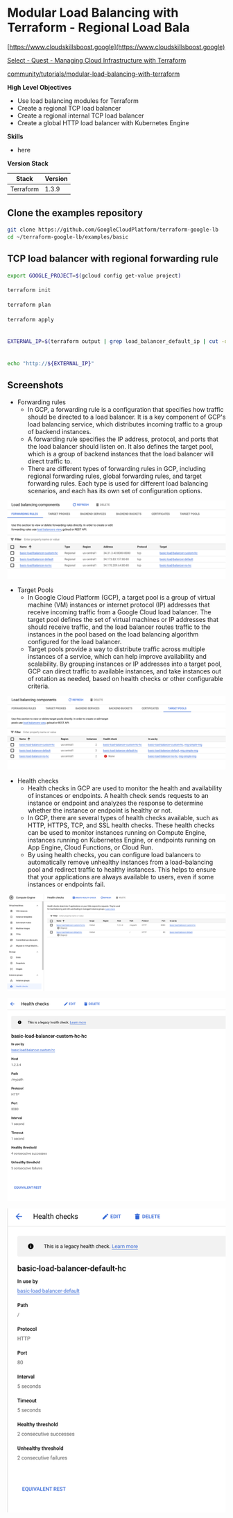 # Modular Load Balancing with Terraform - Regional Load Bala

[https://www.cloudskillsboost.google](https://www.cloudskillsboost.google)

[Select - Quest -  Managing Cloud Infrastructure with Terraform](https://www.cloudskillsboost.google/paths)

[community/tutorials/modular-load-balancing-with-terraform](https://cloud.google.com/community/tutorials/modular-load-balancing-with-terraform)

**High Level Objectives**
- Use load balancing modules for Terraform
- Create a regional TCP load balancer
- Create a regional internal TCP load balancer
- Create a global HTTP load balancer with Kubernetes Engine

**Skills**
- here

**Version Stack**

| Stack     | Version |
|-----------|---------|
| Terraform | 1.3.9   |

## Clone the examples repository

```bash
git clone https://github.com/GoogleCloudPlatform/terraform-google-lb
cd ~/terraform-google-lb/examples/basic
```


## TCP load balancer with regional forwarding rule

```bash
export GOOGLE_PROJECT=$(gcloud config get-value project)

terraform init

terraform plan

terraform apply


EXTERNAL_IP=$(terraform output | grep load_balancer_default_ip | cut -d = -f2 | xargs echo -n)


echo "http://${EXTERNAL_IP}"
```

## Screenshots

- Forwarding rules
  - In GCP, a forwarding rule is a configuration that specifies how traffic should be directed to a load balancer. 
    It is a key component of GCP's load balancing service, which distributes incoming traffic to a group of backend instances.
  - A forwarding rule specifies the IP address, protocol, and ports that the load balancer should listen on. 
    It also defines the target pool, which is a group of backend instances that the load balancer will direct traffic to. 
  - There are different types of forwarding rules in GCP, including regional forwarding rules, global forwarding rules, 
    and target forwarding rules. Each type is used for different load balancing scenarios, and each has its own set of configuration options.

![img.png](.images/forwarding-rules.png)

- Target Pools
  - In Google Cloud Platform (GCP), a target pool is a group of virtual machine (VM) instances or internet protocol (IP) addresses that receive incoming 
    traffic from a Google Cloud load balancer. The target pool defines the set of virtual machines or IP addresses that should receive traffic, and the 
    load balancer routes traffic to the instances in the pool based on the load balancing algorithm configured for the load balancer. 
  - Target pools provide a way to distribute traffic across multiple instances of a service, which can help improve availability and scalability. 
    By grouping instances or IP addresses into a target pool, GCP can direct traffic to available instances, and take instances out of rotation as needed, 
    based on health checks or other configurable criteria.

![img.png](.images/target-pools.png)

- Health checks
  - Health checks in GCP are used to monitor the health and availability of instances or endpoints. 
    A health check sends requests to an instance or endpoint and analyzes the response to determine whether the instance or endpoint is healthy or not. 
  - In GCP, there are several types of health checks available, such as HTTP, HTTPS, TCP, and SSL health checks. 
    These health checks can be used to monitor instances running on Compute Engine, instances running on Kubernetes Engine, or endpoints 
    running on App Engine, Cloud Functions, or Cloud Run. 
  - By using health checks, you can configure load balancers to automatically remove unhealthy instances from a load-balancing pool 
    and redirect traffic to healthy instances. This helps to ensure that your applications are always available to users, even 
    if some instances or endpoints fail.

![img.png](.images/health-checks.png)

![img.png](.images/basic-load-balancer-custom-hc-hc.png)

![img.png](.images/basic-load-balancer-default-hc.png)


